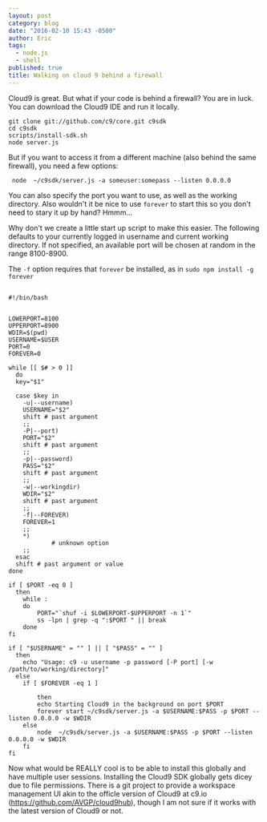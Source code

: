 ```yaml
---
layout: post
category: blog
date: "2016-02-10 15:43 -0500"
author: Eric
tags: 
  - node.js
  - shell
published: true
title: Walking on cloud 9 behind a firewall
---
```




Cloud9 is great.  But what if your code is behind a firewall?  You are in luck.  You can download the Cloud9 IDE and run it locally.


```
git clone git://github.com/c9/core.git c9sdk
cd c9sdk
scripts/install-sdk.sh
node server.js
```

But if you want to access it from a different machine (also behind the same firewall), you need a few options:

```
 node  ~/c9sdk/server.js -a someuser:somepass --listen 0.0.0.0 
```

You can also specify the port you want to use, as well as the working directory.  Also wouldn't it be nice to use `forever` to start this so you don't need to stary it up by hand?  Hmmm...

Why don't we create a little start up script to make this easier.  The following defaults to your currently logged in username and current working directory.  If not specified, an available port will be chosen at random in the range 8100-8900.

The `-f` option requires that `forever` be installed, as in `sudo npm install -g forever`

```

#!/bin/bash


LOWERPORT=8100
UPPERPORT=8900
WDIR=$(pwd)
USERNAME=$USER
PORT=0
FOREVER=0

while [[ $# > 0 ]]
  do
  key="$1"

  case $key in
    -u|--username)
    USERNAME="$2"
    shift # past argument
    ;;
    -P|--port)
    PORT="$2"
    shift # past argument
    ;;
    -p|--password)
    PASS="$2"
    shift # past argument
    ;;
    -w|--workingdir)
    WDIR="$2"
    shift # past argument
    ;;
    -f|--FOREVER)
    FOREVER=1
    ;;
    *)
            # unknown option
    ;;
  esac
  shift # past argument or value
done

if [ $PORT -eq 0 ]
  then
    while :
    do
        PORT="`shuf -i $LOWERPORT-$UPPERPORT -n 1`"
        ss -lpn | grep -q ":$PORT " || break
    done
fi

if [ "$USERNAME" = "" ] || [ "$PASS" = "" ]
  then
    echo "Usage: c9 -u username -p password [-P port] [-w /path/to/working/directory]"
  else
    if [ $FOREVER -eq 1 ]

        then
        echo Starting Cloud9 in the background on port $PORT
        forever start ~/c9sdk/server.js -a $USERNAME:$PASS -p $PORT --listen 0.0.0.0 -w $WDIR
    else
        node  ~/c9sdk/server.js -a $USERNAME:$PASS -p $PORT --listen 0.0.0.0 -w $WDIR
    fi
fi
```

Now what would be REALLY cool is to be able to install this globally and have multiple user sessions.  Installing the Cloud9 SDK globally gets dicey due to file permissions.  There is a git project to provide a workspace management UI akin to the officle version of Cloud9 at c9.io (https://github.com/AVGP/cloud9hub), though I am not sure if it works with the latest version of Cloud9 or not.
